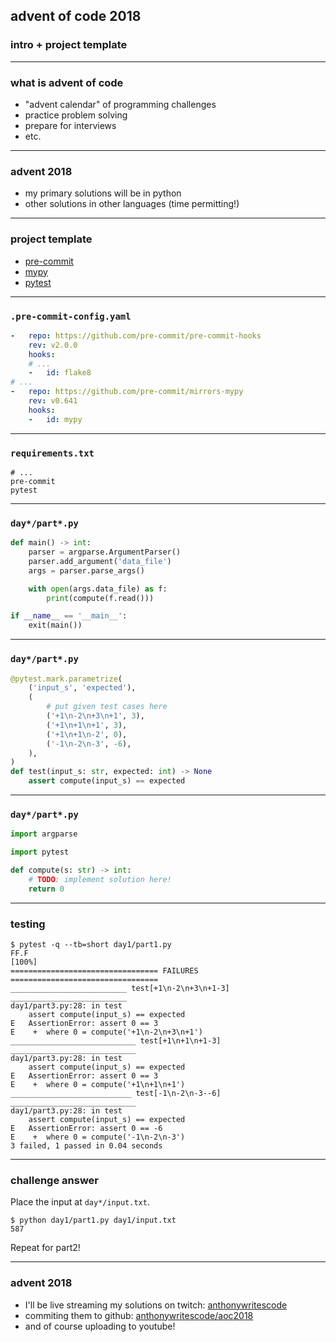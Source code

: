 ## advent of code 2018
### intro + project template

***

### what is advent of code

- "advent calendar" of programming challenges
- practice problem solving
- prepare for interviews
- etc.

***

### advent 2018

- my primary solutions will be in python
- other solutions in other languages (time permitting!)

***

### project template

- [pre-commit](https://pre-commit.com)
- [mypy](http://mypy-lang.org)
- [pytest](https://pytest.org)

***

### `.pre-commit-config.yaml`

```yaml
-   repo: https://github.com/pre-commit/pre-commit-hooks
    rev: v2.0.0
    hooks:
    # ...
    -   id: flake8
# ...
-   repo: https://github.com/pre-commit/mirrors-mypy
    rev: v0.641
    hooks:
    -   id: mypy
```

***

### `requirements.txt`

```
# ...
pre-commit
pytest
```

***

### `day*/part*.py`

```python
def main() -> int:
    parser = argparse.ArgumentParser()
    parser.add_argument('data_file')
    args = parser.parse_args()

    with open(args.data_file) as f:
        print(compute(f.read()))

if __name__ == '__main__':
    exit(main())
```

***

### `day*/part*.py`

```python
@pytest.mark.parametrize(
    ('input_s', 'expected'),
    (
        # put given test cases here
        ('+1\n-2\n+3\n+1', 3),
        ('+1\n+1\n+1', 3),
        ('+1\n+1\n-2', 0),
        ('-1\n-2\n-3', -6),
    ),
)
def test(input_s: str, expected: int) -> None
    assert compute(input_s) == expected
```

***

### `day*/part*.py`

```python
import argparse

import pytest

def compute(s: str) -> int:
    # TODO: implement solution here!
    return 0
```

***

### testing

```pytest
$ pytest -q --tb=short day1/part1.py
FF.F                                                                 [100%]
================================= FAILURES =================================
__________________________ test[+1\n-2\n+3\n+1-3] __________________________
day1/part3.py:28: in test
    assert compute(input_s) == expected
E   AssertionError: assert 0 == 3
E    +  where 0 = compute('+1\n-2\n+3\n+1')
____________________________ test[+1\n+1\n+1-3] ____________________________
day1/part3.py:28: in test
    assert compute(input_s) == expected
E   AssertionError: assert 0 == 3
E    +  where 0 = compute('+1\n+1\n+1')
___________________________ test[-1\n-2\n-3--6] ____________________________
day1/part3.py:28: in test
    assert compute(input_s) == expected
E   AssertionError: assert 0 == -6
E    +  where 0 = compute('-1\n-2\n-3')
3 failed, 1 passed in 0.04 seconds
```

***

### challenge answer

Place the input at `day*/input.txt`.

```console
$ python day1/part1.py day1/input.txt
587
```

Repeat for part2!

***

### advent 2018

- I'll be live streaming my solutions on twitch:
  [anthonywritescode](https://twitch.tv/anthonywritescode)
- commiting them to github:
  [anthonywritescode/aoc2018](https://github.com/anthonywritescode/aoc2018)
- and of course uploading to youtube!
